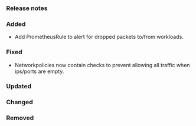 ### Release notes

### Added
- Add PrometheusRule to alert for dropped packets to/from workloads.
### Fixed

- Networkpolicies now contain checks to prevent allowing all traffic when ips/ports are empty.

### Updated

### Changed

### Removed
